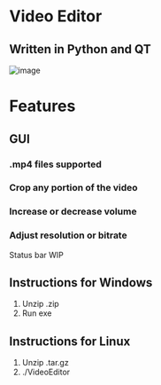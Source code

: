 # Video Editor

## Written in Python and QT

![image](https://github.com/user-attachments/assets/89a1d55b-b936-4849-a6e7-2f26778dc090)

# Features

## GUI
### .mp4 files supported
### Crop any portion of the video
### Increase or decrease volume
### Adjust resolution or bitrate

Status bar WIP

## Instructions for Windows
1. Unzip .zip
2. Run exe

## Instructions for Linux
1. Unzip .tar.gz
2. ./VideoEditor
